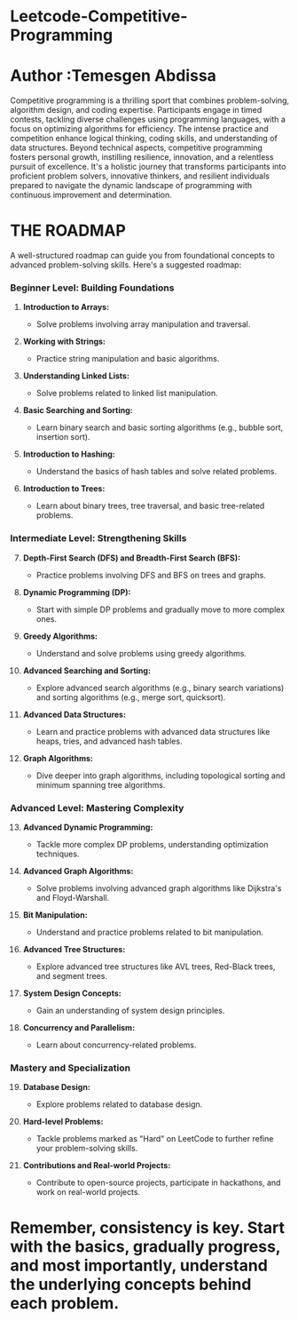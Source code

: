 # Leetcode-Competitive-Programming
# Author :Temesgen Abdissa
Competitive programming is a thrilling sport that combines problem-solving, algorithm design, and coding expertise. 
Participants engage in timed contests, tackling diverse challenges using programming languages, with a focus on optimizing algorithms for efficiency.
The intense practice and competition enhance logical thinking, coding skills, and understanding of data structures. 
Beyond technical aspects, competitive programming fosters personal growth, instilling resilience, innovation, and a relentless pursuit of excellence. 
It's a holistic journey that transforms participants into proficient problem solvers, innovative thinkers,
and resilient individuals prepared to navigate the dynamic landscape of programming with continuous improvement and determination.
# THE ROADMAP
 A well-structured roadmap can guide you from foundational concepts to advanced problem-solving skills. Here's a suggested roadmap:

### **Beginner Level: Building Foundations**

1. **Introduction to Arrays:**
   - Solve problems involving array manipulation and traversal.

2. **Working with Strings:**
   - Practice string manipulation and basic algorithms.

3. **Understanding Linked Lists:**
   - Solve problems related to linked list manipulation.

4. **Basic Searching and Sorting:**
   - Learn binary search and basic sorting algorithms (e.g., bubble sort, insertion sort).

5. **Introduction to Hashing:**
   - Understand the basics of hash tables and solve related problems.

6. **Introduction to Trees:**
   - Learn about binary trees, tree traversal, and basic tree-related problems.

### **Intermediate Level: Strengthening Skills**

7. **Depth-First Search (DFS) and Breadth-First Search (BFS):**
   - Practice problems involving DFS and BFS on trees and graphs.

8. **Dynamic Programming (DP):**
   - Start with simple DP problems and gradually move to more complex ones.

9. **Greedy Algorithms:**
   - Understand and solve problems using greedy algorithms.

10. **Advanced Searching and Sorting:**
    - Explore advanced search algorithms (e.g., binary search variations) and sorting algorithms (e.g., merge sort, quicksort).

11. **Advanced Data Structures:**
    - Learn and practice problems with advanced data structures like heaps, tries, and advanced hash tables.

12. **Graph Algorithms:**
    - Dive deeper into graph algorithms, including topological sorting and minimum spanning tree algorithms.

### **Advanced Level: Mastering Complexity**

13. **Advanced Dynamic Programming:**
    - Tackle more complex DP problems, understanding optimization techniques.

14. **Advanced Graph Algorithms:**
    - Solve problems involving advanced graph algorithms like Dijkstra's and Floyd-Warshall.

15. **Bit Manipulation:**
    - Understand and practice problems related to bit manipulation.

16. **Advanced Tree Structures:**
    - Explore advanced tree structures like AVL trees, Red-Black trees, and segment trees.

17. **System Design Concepts:**
    - Gain an understanding of system design principles.

18. **Concurrency and Parallelism:**
    - Learn about concurrency-related problems.

### **Mastery and Specialization**

19. **Database Design:**
    - Explore problems related to database design.

20. **Hard-level Problems:**
    - Tackle problems marked as "Hard" on LeetCode to further refine your problem-solving skills.

21. **Contributions and Real-world Projects:**
    - Contribute to open-source projects, participate in hackathons, and work on real-world projects.

# Remember, consistency is key. Start with the basics, gradually progress, and most importantly, understand the underlying concepts behind each problem. 
